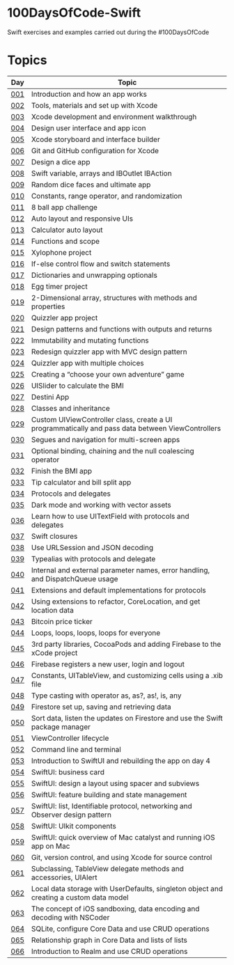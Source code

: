 # 100DaysOfCode-Swift
Swift exercises and examples carried out during the #100DaysOfCode

# Topics
| Day  | Topic |
| ------------- | ------------- |
| [001](https://github.com/simonemargio/100DaysOfCode-Swift/tree/main/001)  | Introduction and how an app works |
| [002](https://github.com/simonemargio/100DaysOfCode-Swift/tree/main/002)  | Tools, materials and set up with Xcode |
| [003](https://github.com/simonemargio/100DaysOfCode-Swift/tree/main/003)  | Xcode development and environment walkthrough |
| [004](https://github.com/simonemargio/100DaysOfCode-Swift/tree/main/004)  | Design user interface and app icon |
| [005](https://github.com/simonemargio/100DaysOfCode-Swift/tree/main/005)  | Xcode storyboard and interface builder |
| [006](https://github.com/simonemargio/100DaysOfCode-Swift/tree/main/006)  | Git and GitHub configuration for Xcode |
| [007](https://github.com/simonemargio/100DaysOfCode-Swift/tree/main/007)  | Design a dice app |
| [008](https://github.com/simonemargio/100DaysOfCode-Swift/tree/main/008)  | Swift variable, arrays and IBOutlet IBAction |
| [009](https://github.com/simonemargio/100DaysOfCode-Swift/tree/main/009)  | Random dice faces and ultimate app |
| [010](https://github.com/simonemargio/100DaysOfCode-Swift/tree/main/010)  | Constants, range operator, and randomization |
| [011](https://github.com/simonemargio/100DaysOfCode-Swift/tree/main/011)  | 8 ball app challenge |
| [012](https://github.com/simonemargio/100DaysOfCode-Swift/tree/main/012)  | Auto layout and responsive UIs |
| [013](https://github.com/simonemargio/100DaysOfCode-Swift/tree/main/013)  | Calculator auto layout |
| [014](https://github.com/simonemargio/100DaysOfCode-Swift/tree/main/014)  | Functions and scope |
| [015](https://github.com/simonemargio/100DaysOfCode-Swift/tree/main/015)  | Xylophone project |
| [016](https://github.com/simonemargio/100DaysOfCode-Swift/tree/main/016)  | If-else control flow and switch statements |
| [017](https://github.com/simonemargio/100DaysOfCode-Swift/tree/main/017)  | Dictionaries and unwrapping optionals |
| [018](https://github.com/simonemargio/100DaysOfCode-Swift/tree/main/018)  | Egg timer project |
| [019](https://github.com/simonemargio/100DaysOfCode-Swift/tree/main/019)  | 2-Dimensional array, structures with methods and properties |
| [020](https://github.com/simonemargio/100DaysOfCode-Swift/tree/main/020)  | Quizzler app project |
| [021](https://github.com/simonemargio/100DaysOfCode-Swift/tree/main/021)  | Design patterns and functions with outputs and returns |
| [022](https://github.com/simonemargio/100DaysOfCode-Swift/tree/main/022)  | Immutability and mutating functions |
| [023](https://github.com/simonemargio/100DaysOfCode-Swift/tree/main/023)  | Redesign quizzler app with MVC design pattern |
| [024](https://github.com/simonemargio/100DaysOfCode-Swift/tree/main/024)  | Quizzler app with multiple choices |
| [025](https://github.com/simonemargio/100DaysOfCode-Swift/tree/main/025)  | Creating a “choose your own adventure” game |
| [026](https://github.com/simonemargio/100DaysOfCode-Swift/tree/main/026)  | UISlider to calculate the BMI |
| [027](https://github.com/simonemargio/100DaysOfCode-Swift/tree/main/027)  | Destini App |
| [028](https://github.com/simonemargio/100DaysOfCode-Swift/tree/main/028)  | Classes and inheritance |
| [029](https://github.com/simonemargio/100DaysOfCode-Swift/tree/main/029)  | Custom UIViewController class, create a UI programmatically and pass data between ViewControllers |
| [030](https://github.com/simonemargio/100DaysOfCode-Swift/tree/main/030)  | Segues and navigation for multi-screen apps |
| [031](https://github.com/simonemargio/100DaysOfCode-Swift/tree/main/031)  | Optional binding, chaining and the null coalescing operator |
| [032](https://github.com/simonemargio/100DaysOfCode-Swift/tree/main/032)  | Finish the BMI app |
| [033](https://github.com/simonemargio/100DaysOfCode-Swift/tree/main/033)  | Tip calculator and bill split app |
| [034](https://github.com/simonemargio/100DaysOfCode-Swift/tree/main/034)  | Protocols and delegates |
| [035](https://github.com/simonemargio/100DaysOfCode-Swift/tree/main/035)  | Dark mode and working with vector assets |
| [036](https://github.com/simonemargio/100DaysOfCode-Swift/tree/main/036)  | Learn how to use UITextField with protocols and delegates |
| [037](https://github.com/simonemargio/100DaysOfCode-Swift/tree/main/037)  | Swift closures |
| [038](https://github.com/simonemargio/100DaysOfCode-Swift/tree/main/038)  | Use URLSession and JSON decoding |
| [039](https://github.com/simonemargio/100DaysOfCode-Swift/tree/main/039)  | Typealias with protocols and delegate |
| [040](https://github.com/simonemargio/100DaysOfCode-Swift/tree/main/040)  | Internal and external parameter names, error handling, and DispatchQueue usage |
| [041](https://github.com/simonemargio/100DaysOfCode-Swift/tree/main/041)  | Extensions and default implementations for protocols |
| [042](https://github.com/simonemargio/100DaysOfCode-Swift/tree/main/042)  | Using extensions to refactor, CoreLocation, and get location data |
| [043](https://github.com/simonemargio/100DaysOfCode-Swift/tree/main/043)  | Bitcoin price ticker |
| [044](https://github.com/simonemargio/100DaysOfCode-Swift/tree/main/044)  | Loops, loops, loops, loops for everyone |
| [045](https://github.com/simonemargio/100DaysOfCode-Swift/tree/main/045)  | 3rd party libraries, CocoaPods and adding Firebase to the xCode project |
| [046](https://github.com/simonemargio/100DaysOfCode-Swift/tree/main/046)  | Firebase registers a new user, login and logout |
| [047](https://github.com/simonemargio/100DaysOfCode-Swift/tree/main/047)  | Constants, UITableView, and customizing cells using a .xib file |
| [048](https://github.com/simonemargio/100DaysOfCode-Swift/tree/main/048)  | Type casting with operator as, as?, as!, is, any |
| [049](https://github.com/simonemargio/100DaysOfCode-Swift/tree/main/049)  | Firestore set up, saving and retrieving data |
| [050](https://github.com/simonemargio/100DaysOfCode-Swift/tree/main/050)  | Sort data, listen the updates on Firestore and use the Swift package manager |
| [051](https://github.com/simonemargio/100DaysOfCode-Swift/tree/main/051)  | ViewController lifecycle |
| [052](https://github.com/simonemargio/100DaysOfCode-Swift/tree/main/052)  | Command line and terminal |
| [053](https://github.com/simonemargio/100DaysOfCode-Swift/tree/main/053)  | Introduction to SwiftUI and rebuilding the app on day 4 |
| [054](https://github.com/simonemargio/100DaysOfCode-Swift/tree/main/054)  | SwiftUI: business card |
| [055](https://github.com/simonemargio/100DaysOfCode-Swift/tree/main/055)  | SwiftUI: design a layout using spacer and subviews |
| [056](https://github.com/simonemargio/100DaysOfCode-Swift/tree/main/056)  | SwiftUI: feature building and state management |
| [057](https://github.com/simonemargio/100DaysOfCode-Swift/tree/main/057)  | SwiftUI: list, Identifiable protocol, networking and Observer design pattern |
| [058](https://github.com/simonemargio/100DaysOfCode-Swift/tree/main/058)  | SwiftUI: UIkit components |
| [059](https://github.com/simonemargio/100DaysOfCode-Swift/tree/main/059)  | SwiftUI: quick overview of Mac catalyst and running iOS app on Mac |
| [060](https://github.com/simonemargio/100DaysOfCode-Swift/tree/main/060)  | Git, version control, and using Xcode for source control |
| [061](https://github.com/simonemargio/100DaysOfCode-Swift/tree/main/061)  | Subclassing, TableView delegate methods and accessories, UIAlert |
| [062](https://github.com/simonemargio/100DaysOfCode-Swift/tree/main/062)  | Local data storage with UserDefaults, singleton object and creating a custom data model |
| [063](https://github.com/simonemargio/100DaysOfCode-Swift/tree/main/063)  | The concept of iOS sandboxing, data encoding and decoding with NSCoder |
| [064](https://github.com/simonemargio/100DaysOfCode-Swift/tree/main/064)  | SQLite, configure Core Data and use CRUD operations |
| [065](https://github.com/simonemargio/100DaysOfCode-Swift/tree/main/065)  | Relationship graph in Core Data and lists of lists |
| [066](https://github.com/simonemargio/100DaysOfCode-Swift/tree/main/066)  | Introduction to Realm and use CRUD operations |